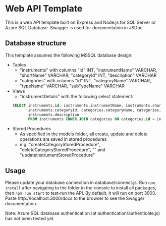 # Web API Template
This is a web API template built on Express and Node.js for SQL Server or Azure SQL Database.  Swagger is used for documentation in JSDoc.

## Database structure
This template assumes the following MSSQL database design:
- Tables
	- "instruments" with columns "id" INT, "instrumentName" VARCHAR, "shortName" VARCHAR, "categoryId" INT, "description" VARCHAR
	- "categories" with columns "id" INT, "categoryName" VARCHAR, "typeName" VARCHAR, "subTypeName" VARCHAR
- Views
	- "instrumentDetails" with the following select statement:
	```sql
	SELECT instruments.id, instruments.instrumentName, instruments.shortName, 
		   instruments.categoryId, categories.categoryName, categories.typeName, categories.subTypeName, 
		   instruments.description
		   FROM instruments INNER JOIN categories ON categories.id = instruments.categoryId 
	```
- Stored Procedures
	- As specified in the models folder, all create, update and delete operations are saved in stored procedures
	- e.g. "createCategoryStoredProcedure", "deleteCategoryStoredProcedure", "" and "updateInstrumentStoredProcedure"

## Usage
Please update your database connection in database/connect.js.  Run `npm install` after navigating to the folder in the console to install all packages, then `npm run start` to test-run the API.  By default, it will run on port 3000.  Paste http://localhost:3000/docs to the browser to see the Swagger documentation.

Note: Azure SQL database authentication (at authentication/authenticate.js) has not been tested yet.

